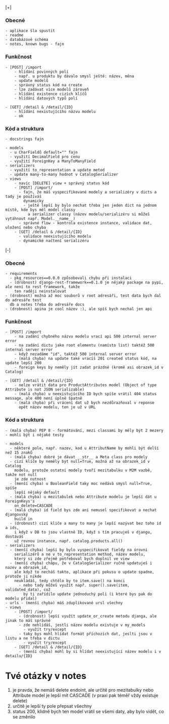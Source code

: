 [+]
 
### Obecné
    - aplikace šla spustit
    - readme
    - databázové schéma
    - notes, known bugs - fajn

### Funkčnost

    - [POST] /import
        - hlídání povinných polí
        - např. u produktu by dávalo smysl ještě: název, měna
        - update modelů
        - správný status kód na create
        - lze zadávat více modelů zároveň
        - hlídání existence cizích klíčů
        - hlídání datových typů polí

    - [GET] /detail & /detail/{ID}
        - hlídání nexistujícího názvu modelu
        - ok

### Kód a struktura
    - docstrings fajn

    - models
      - u CharFieldů default="" fajn
      - využití DecimalField pro cenu
      - využití ForeignKey a ManyToManyField
    - serializers
      - využití to_representation a update metod
      - update many-to-many hodnot v CatalogSerializer
    - views 
        - navíc [DELETE] view + správný status kód
        - [POST] /import/ 
          - fajn, že máš vyspecifikované modely a serializéry v dicts a tady je používáš
            dynamicky
            - ještě lepší by bylo nechat třeba jen jeden dict na jednom místě, kde bys měl model classy
              a serializer classy (název modelu/serializéru si můžeš vytáhnout např. Model.__name__)
          - správné flow - kontrola existence instance, validace dat, uložení nebo chyba
        - [GET] /detail & /detail/{ID}
          - validace neexistujícího modelu
          - dynamické načtení serializéru


[-]

### Obecné  
    - requirements
      - pkg_resources==0.0.0 způsobovali chybu při instalaci
      - (drobnost) django-rest-framework==0.1.0 je nějaký package na pypi, ale není to rest framework, takže
        ten raději neinstalovat
    - (drobnost) možná až moc souborů v root adresáři, test data bych dal do adresáře test
      db a notes třeba do adresáře docs
    - (drobnost) apina je cool název :), ale spíš bych nechal jen api

### Funkčnost

    - [POST] /import
        - na zadání chybného názvu modelu vrací api 500 internal server error
        - na zadání dictu jako root elementu (namísto list) taktéž 500 internal server error
        - když nezadáme "id", taktéž 500 internal server error
        - (malá chyba) na update také vracíš 201 created status kód, na update lepší 200
        - foreign keys by neměly jít zadat prázdné (kromě asi obrazek_id v Catalog)

    - [GET] /detail & /detail/{ID}
        - nelze vrátit data pro ProductAttributes model (Object of type Attribute is not JSON serializable) 
        - (malá chyba) u neexistujícího ID bych spíše vrátil 404 status message, ale 400 není úplně špatně
        - (malá chyba) při vrácení dat už bych nezdůrazňoval v reponse
          opět název modelu, ten je už v URL

### Kód a struktura
    - (malá chyba) PEP 8 - formátování, mezi classami by měly být 2 mezery
    - mohli být i nějaké testy

    - models
      - některé pole, např. nazev, kod u AttributName by mohli být delší než 15 znaků
      - (malá chyba) dobré je dávat __str__ a Meta class pro modely  
      - cizí klíče by neměly být null=True, možná až na obrazek_id v Catalog
        modelu, protože ostatní modely tvoří mezitabulku v M2M vazbě, takže not null
        je zde nutnost
      - (menší chyba) u BooleanField taky moc nedává smysl null=True, spíše
        lepší nějaký default
      - (malá chyba) u mezitabulek nebo Attribute modelu je lepší dát u ForeignKeys's
        on_delete=CASCADE
      - (malá chyba) id field bys zde ani nemusel specifikovat a nechat djangovský
        build in
      - (drobnost) cizí kliče a many to many je lepší nazývat bez toho id a ids,
        i když v DB to jsou vlastně ID, když s tím pracuješ v djangu, dostáváš
        už rovnou instance, např. catalog.products.all()
    - serializers
      - (menší chyba) lepší by bylo vyspecifikovat fieldy na úrovni
        serializérů a ne v to_representation method, název modelu,
        který si zde zřejmě potřeboval bych doplnil ve view
      - (menší chyba) chápu, že v CatalogSerializer ručně updatuješ i nazev a obrazek_id,
        ale když to necháš takto, aplikace při pokusu o update spadne, protože ji nikde
        neukládáš, tedy chtělo by to item.save() na konci 
          - nebo tady můžeš využít např. super().save(item, validated_data), což
            by ti zařídilo update jednoduchý polí (i které bys pak do modelu přidal) 
    - urls - (menší chyba) máš zduplikované ursl všechny
    - views 
        - [POST] /import/
          - (drobnost) lepší využít update_or_create metodu djanga, ale jinak to máš správně
          - zde nehlídáš, jestli název modelu existuje v my_models
            - využít try/except
          - taky bys mohl hlídat formát příchozích dat, jeslti jsou v listu a ne třeba v dictu
            - využít try/except
        - [GET] /detail & /detail/{ID}
          - (menší chyba) mohl by si hlídat neexistující název modelu i v detailu/{ID} 

# Tvé otázky v notes
1) je pravda, že nemáš delete endoint, ale určitě pro mezitabulky nebo Attribute model je lepší
   mít CASCADE (v praxi pak téměř vždy existuje delete)
2) určitě je lepší ty pole přepsat všechny
3) status 200, klidně bych ten model vrátil se všemi daty, aby bylo vidět, co se změnilo